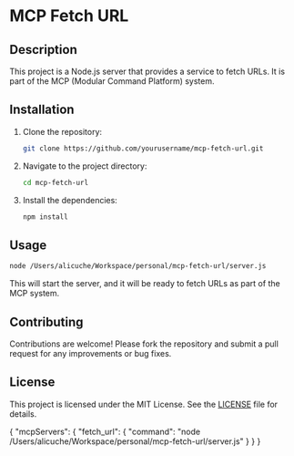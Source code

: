 # MCP Fetch URL

## Description

This project is a Node.js server that provides a service to fetch URLs. It is part of the MCP (Modular Command Platform) system.

## Installation

1. Clone the repository:
   ```bash
   git clone https://github.com/yourusername/mcp-fetch-url.git
   ```
2. Navigate to the project directory:
   ```bash
   cd mcp-fetch-url
   ```
3. Install the dependencies:
   ```bash
   npm install
   ```

## Usage

```bash
node /Users/alicuche/Workspace/personal/mcp-fetch-url/server.js
```

This will start the server, and it will be ready to fetch URLs as part of the MCP system.

## Contributing

Contributions are welcome! Please fork the repository and submit a pull request for any improvements or bug fixes.

## License

This project is licensed under the MIT License. See the [LICENSE](LICENSE) file for details.

{
 "mcpServers": {
    "fetch_url":   {
      "command": "node /Users/alicuche/Workspace/personal/mcp-fetch-url/server.js"
    }
  }
}